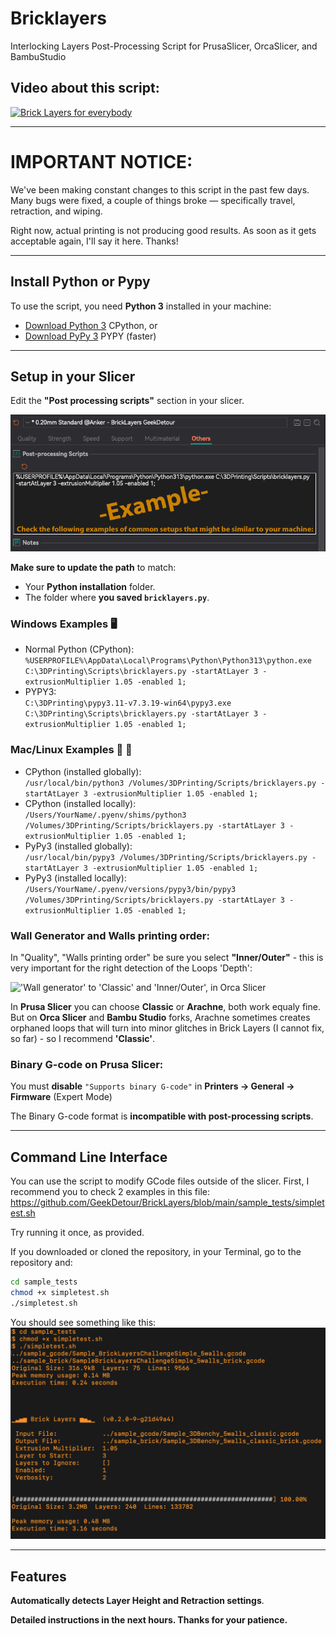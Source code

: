 # Bricklayers
Interlocking Layers Post-Processing Script for PrusaSlicer, OrcaSlicer, and BambuStudio

## Video about this script:
[![Brick Layers for everybody](https://img.youtube.com/vi/qqJOa46OTTs/maxresdefault.jpg)](https://www.youtube.com/watch?v=qqJOa46OTTs)

---
# IMPORTANT NOTICE:

We've been making constant changes to this script in the past few days. Many bugs were fixed, a couple of things broke — specifically travel, retraction, and wiping.

Right now, actual printing is not producing good results. As soon as it gets acceptable again, I'll say it here. Thanks!

---

## Install Python or Pypy
To use the script, you need **Python 3** installed in your machine:
- [Download Python 3](https://www.python.org/downloads/) CPython, or
- [Download PyPy 3](https://pypy.org/download.html) PYPY (faster)

---

## Setup in your Slicer
Edit the **"Post processing scripts"** section in your slicer.

!['Post-processing Scripts' example, in Orca Slicer](docs/img/postprocessingscripts_orca.png)

**Make sure to update the path** to match:
- Your **Python installation** folder.
- The folder where **you saved `bricklayers.py`**.

### **Windows Examples 🖥️**
- Normal Python (CPython):<br>
```%USERPROFILE%\AppData\Local\Programs\Python\Python313\python.exe C:\3DPrinting\Scripts\bricklayers.py -startAtLayer 3 -extrusionMultiplier 1.05 -enabled 1;```
- PYPY3:<br>
```C:\3DPrinting\pypy3.11-v7.3.19-win64\pypy3.exe C:\3DPrinting\Scripts\bricklayers.py -startAtLayer 3 -extrusionMultiplier 1.05 -enabled 1;```

### **Mac/Linux Examples 🍏 🐧**
- CPython (installed globally):<br>
```/usr/local/bin/python3 /Volumes/3DPrinting/Scripts/bricklayers.py -startAtLayer 3 -extrusionMultiplier 1.05 -enabled 1;```
- CPython (installed locally):<br>
```/Users/YourName/.pyenv/shims/python3 /Volumes/3DPrinting/Scripts/bricklayers.py -startAtLayer 3 -extrusionMultiplier 1.05 -enabled 1;```
- PyPy3 (installed globally):<br>
```/usr/local/bin/pypy3 /Volumes/3DPrinting/Scripts/bricklayers.py -startAtLayer 3 -extrusionMultiplier 1.05 -enabled 1;```
- PyPy3 (installed locally):<br>
```/Users/YourName/.pyenv/versions/pypy3/bin/pypy3 /Volumes/3DPrinting/Scripts/bricklayers.py -startAtLayer 3 -extrusionMultiplier 1.05 -enabled 1;```

### **Wall Generator** and **Walls printing order**:
In "Quality", "Walls printing order" be sure you select **"Inner/Outer"** - this is very important for the right detection of the Loops 'Depth':

!['Wall generator' to 'Classic' and 'Inner/Outer', in Orca Slicer](docs/img/wallorder_orca.png)

In **Prusa Slicer** you can choose **Classic** or **Arachne**, both work equaly fine. 
But on **Orca Slicer** and **Bambu Studio** forks, Arachne sometimes creates orphaned loops that will turn into minor glitches in Brick Layers (I cannot fix, so far) - so I recommend **'Classic'**.

### **Binary G-code** on Prusa Slicer:
You must **disable** `"Supports binary G-code"` in **Printers → General → Firmware** (Expert Mode)

The Binary G-code format is **incompatible with post-processing scripts**.

---

## Command Line Interface
You can use the script to modify GCode files outside of the slicer.
First, I recommend you to check 2 examples in this file:
https://github.com/GeekDetour/BrickLayers/blob/main/sample_tests/simpletest.sh

Try running it once, as provided.

If you downloaded or cloned the repository, in your Terminal, go to the repository and:
```sh
cd sample_tests
chmod +x simpletest.sh
./simpletest.sh
```

You should see something like this:
![running the simpletest.sh on your machine](docs/img/cli_simpletest.png)


---

## Features
**Automatically detects Layer Height and Retraction settings**.

**Detailed instructions in the next hours. Thanks for your patience.**

